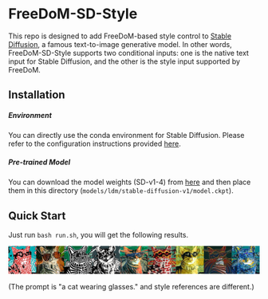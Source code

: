 # FreeDoM-SD-Style

This repo is designed to add FreeDoM-based style control to [Stable Diffusion](https://github.com/CompVis/stable-diffusion), a famous text-to-image generative model. In other words, FreeDoM-SD-Style supports two conditional inputs: one is the native text input for Stable Diffusion, and the other is the style input supported by FreeDoM.

## Installation

##### Environment

You can directly use the conda environment for Stable Diffusion. Please refer to the configuration instructions provided [here](https://github.com/CompVis/stable-diffusion).

##### Pre-trained Model

You can download the model weights (SD-v1-4) from [here](https://huggingface.co/CompVis) and then place them in this directory (`models/ldm/stable-diffusion-v1/model.ckpt`).

## Quick Start

Just run `bash run.sh`, you will get the following results.

![](./concatenated_image.jpg)

(The prompt is "a cat wearing glasses." and style references are different.)

